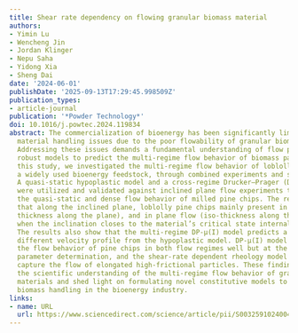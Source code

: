 ```yaml
---
title: Shear rate dependency on flowing granular biomass material
authors:
- Yimin Lu
- Wencheng Jin
- Jordan Klinger
- Nepu Saha
- Yidong Xia
- Sheng Dai
date: '2024-06-01'
publishDate: '2025-09-13T17:29:45.998509Z'
publication_types:
- article-journal
publication: '*Powder Technology*'
doi: 10.1016/j.powtec.2024.119834
abstract: The commercialization of bioenergy has been significantly limited by various
  material handling issues due to the poor flowability of granular biomass materials.
  Addressing these issues demands a fundamental understanding of flow physics and
  robust models to predict the multi-regime flow behavior of biomass particles. In
  this study, we investigated the multi-regime flow behavior of loblolly pine chips,
  a widely used bioenergy feedstock, through combined experiments and simulations.
  A quasi-static hypoplastic model and a cross-regime Drucker–Prager (DP)-μ(I) model
  were utilized and validated against inclined plane flow experiments to understand
  the quasi-static and dense flow behavior of milled pine chips. The results show
  that along the inclined plane, loblolly pine chips mainly present in heap flow (varying
  thickness along the plane), and in plane flow (iso-thickness along the plane) only
  when the inclination closes to the material’s critical state internal friction angle.
  The results also show that the multi-regime DP-μ(I) model predicts a completely
  different velocity profile from the hypoplastic model. DP-μ(I) model can capture
  the flow behavior of pine chips in both flow regimes well but at the cost of extra
  parameter determination, and the shear-rate dependent rheology model can successfully
  capture the flow of elongated high-frictional particles. These findings advance
  the scientific understanding of the multi-regime flow behavior of granular biomass
  materials and shed light on formulating novel constitutive models to assist granular
  biomass handling in the bioenergy industry.
links:
- name: URL
  url: https://www.sciencedirect.com/science/article/pii/S0032591024004777
---
```

